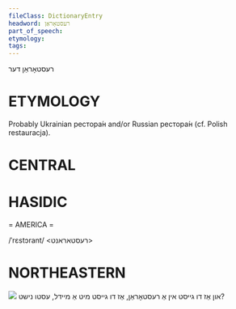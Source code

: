 ```yaml
---
fileClass: DictionaryEntry
headword: רעסטאָראַן
part_of_speech: 
etymology: 
tags: 
---
```

רעסטאָראַן
דער

ETYMOLOGY
===========
Probably Ukrainian рестора́н and/or Russian рестора́н (cf. Polish restauracja).

CENTRAL
========

HASIDIC
=======
= AMERICA = 

/ˈrɛstɔrant/ <רעסטאראנט>

NORTHEASTERN
==============

![](https://ia801509.us.archive.org/26/items/WolfBurko/AzDuGeystuInARestoranAzDuGeystMitAMeydlEstuNisht_-WolfBurko.mp3"])
און אַז דו גייסט אין אַ רעסטאָראַן, אַז דו גייסט מיט אַ מיידל, עסטו נישט?

